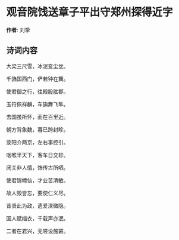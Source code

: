 # 观音院饯送章子平出守郑州探得近字

**作者**: 刘挚

## 诗词内容

大梁三尺雪，冰泥变尘坌。

千驺国西门，俨若钟在簨。

使君御之行，往殿股肱郡。

玉符佩祥麟，车旟舞飞隼。

去国虽所怀，而在百里近。

朝方背象魏，暮已跨封畛。

荥阳介两京，左右事控引。

咽喉半天下，客车日交轸。

闭关非人情，饰传古所哂。

使君锦幖仙，才业苦清敏。

故人毁誉忘，要使仁义尽。

昔贤此为政，遗爱浃微隐。

国人赋缁衣，千载声亦泯。

二者在君兴，无嗟设施窘。

